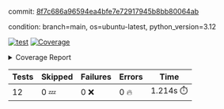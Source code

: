 commit: [8f7c686a96594ea4bfe7e72917945b8bb80064ab](https://github.com/rcmdnk/inherit-docstring/tree/8f7c686a96594ea4bfe7e72917945b8bb80064ab)

condition: branch=main, os=ubuntu-latest, python_version=3.12

[![test](https://github.com/rcmdnk/inherit-docstring/actions/workflows/test.yml/badge.svg)](https://github.com/rcmdnk/inherit-docstring/actions/runs/7676847967)
<a href="https://github.com/rcmdnk/inherit-docstring/blob/8f7c686a96594ea4bfe7e72917945b8bb80064ab/README.md"><img alt="Coverage" src="https://img.shields.io/badge/Coverage-100%25-brightgreen.svg" /></a><details><summary>Coverage Report </summary><table><tr><th>File</th><th>Stmts</th><th>Miss</th><th>Cover</th></tr><tbody><tr><td><b>TOTAL</b></td><td><b>114</b></td><td><b>0</b></td><td><b>100%</b></td></tr></tbody></table></details>

| Tests | Skipped | Failures | Errors | Time |
| ----- | ------- | -------- | -------- | ------------------ |
| 12 | 0 :zzz: | 0 :x: | 0 :fire: | 1.214s :stopwatch: |

